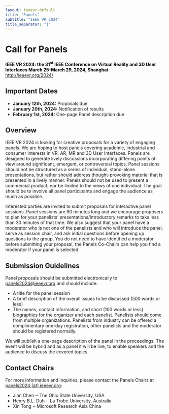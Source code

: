 ```yaml
---
layout: ieeevr-default
title: "Panels"
subtitle: "IEEE VR 2024"
title_separator: "|"
---
```


<div>
    <!-- <p>
        More information coming soon, please watch this space.
    </p> -->
    
<h1 id="cfp-panels"> Call for Panels </h1>

<p>
    <strong style="color: black">IEEE VR 2024: the 31<sup>st</sup> IEEE Conference on Virtual Reality and 3D User Interfaces March 25-March 29, 2024, Shanghai</strong>
    <br />
    <a href="http://ieeevr.org/2024/">http://ieeevr.org/2024/</a>
</p>

<h2 id="important-dates"> Important Dates </h2>
<ul>
    <li><b>January 12th, 2024:</b> Proposals due</li>
    <li><b>January 20th, 2024:</b> Notification of results</li>
    <li><b>February 1st, 2024:</b> One-page Panel description due</li>
</ul>

<h2 id="Overview">Overview</h2>
<p>
    IEEE VR 2024 is looking for creative proposals for a variety of engaging panels. We are hoping to host panels covering academic, industrial and consumer interests in VR, AR, MR and 3D User Interfaces. Panels are designed to generate lively discussions incorporating differing points of view around significant, emergent, or controversial topics. Panel sessions should not be structured as a series of individual, stand-alone presentations, but rather should address thought-provoking material that is presented in a lively manner. Panels should not be used to present a commercial product, nor be limited to the views of one individual. The goal should be to involve all panel participants and engage the audience as much as possible.
</p>
<p>
    Interested parties are invited to submit proposals for interactive panel sessions. Panel sessions are 90 minutes long and we encourage proposers to plan for your panelists’ presentations/introductory remarks to take less than 30 minutes of that time. We also suggest that your panel have a moderator who is not one of the panelists and who will introduce the panel, serve as session chair, and ask initial questions before opening up questions to the group. You do not need to have identified a moderator before submitting your proposal, the Panels Co-Chairs can help you find a moderator if your panel is selected.
</p>

<h2 id="submission-guidelines">Submission Guidelines</h2> 
<!-- <div class="notice--info" style="background-color: $theme-yellow ! important; color: $theme-text ! important;">
    <b class="notice--text" style="background-color: $theme-yellow ! important; color: $theme-text ! important;">Important.</b> Submission guidelines have changed this year!
</div> -->

<p>
    Panel proposals should be submitted electronically to <a href="mailto:panels2024@ieeevr.org">panels2024@ieeevr.org</a> and should include:
</p>

<ul>
    <li>A title for the panel session</li>
    <li>A brief description of the overall issues to be discussed (500 words or less)</li>
    <li>The names, contact information, and short (100 words or less) biographies for the organizer and each panelist. Panelists should come from multiple organizations. Panelists from industry can be offered a complimentary one-day registration, other panelists and the moderator should be registered normally.</li>
</ul>
    
<p>
    We will publish a one-page description of the panel in the proceedings. The event will be hybrid and as a panel it will be live, to enable speakers and the audience to discuss the covered topics.
</p>

<h2 id="contact"> Contact Chairs </h2>
<p>
For more information and inquiries, please contact the Panels Chairs at <a href="mailto:panels2024@ieeevr.org">panels2024 [at] ieeevr.org</a>:
</p>
<ul>   
    <li>Jian Chen ‒ The Ohio State University, USA</li>
    <li>Henry B.L. Duh ‒ La Trobe University, Australia</li>
    <li>Xin Tong  ‒ Microsoft Research Asia China</li>
</ul>

</div>
